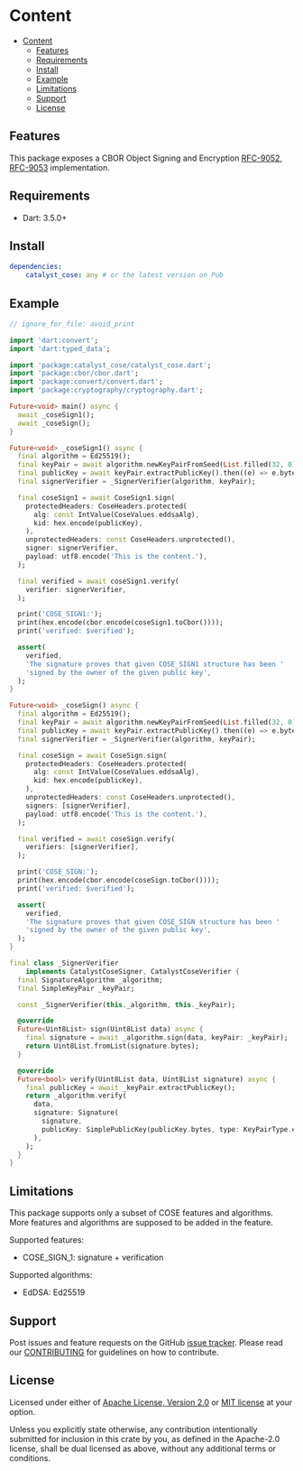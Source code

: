 # Content

* [Content](#content)
  * [Features](#features)
  * [Requirements](#requirements)
  * [Install](#install)
  * [Example](#example)
  * [Limitations](#limitations)
  * [Support](#support)
  * [License](#license)

## Features

This package exposes a CBOR Object Signing and Encryption
[RFC-9052](https://datatracker.ietf.org/doc/html/rfc9052),
[RFC-9053](https://datatracker.ietf.org/doc/html/rfc9053) implementation.

## Requirements

* Dart: 3.5.0+

## Install

```yaml
dependencies:
    catalyst_cose: any # or the latest version on Pub
```

## Example

```dart
// ignore_for_file: avoid_print

import 'dart:convert';
import 'dart:typed_data';

import 'package:catalyst_cose/catalyst_cose.dart';
import 'package:cbor/cbor.dart';
import 'package:convert/convert.dart';
import 'package:cryptography/cryptography.dart';

Future<void> main() async {
  await _coseSign1();
  await _coseSign();
}

Future<void> _coseSign1() async {
  final algorithm = Ed25519();
  final keyPair = await algorithm.newKeyPairFromSeed(List.filled(32, 0));
  final publicKey = await keyPair.extractPublicKey().then((e) => e.bytes);
  final signerVerifier = _SignerVerifier(algorithm, keyPair);

  final coseSign1 = await CoseSign1.sign(
    protectedHeaders: CoseHeaders.protected(
      alg: const IntValue(CoseValues.eddsaAlg),
      kid: hex.encode(publicKey),
    ),
    unprotectedHeaders: const CoseHeaders.unprotected(),
    signer: signerVerifier,
    payload: utf8.encode('This is the content.'),
  );

  final verified = await coseSign1.verify(
    verifier: signerVerifier,
  );

  print('COSE_SIGN1:');
  print(hex.encode(cbor.encode(coseSign1.toCbor())));
  print('verified: $verified');

  assert(
    verified,
    'The signature proves that given COSE_SIGN1 structure has been '
    'signed by the owner of the given public key',
  );
}

Future<void> _coseSign() async {
  final algorithm = Ed25519();
  final keyPair = await algorithm.newKeyPairFromSeed(List.filled(32, 0));
  final publicKey = await keyPair.extractPublicKey().then((e) => e.bytes);
  final signerVerifier = _SignerVerifier(algorithm, keyPair);

  final coseSign = await CoseSign.sign(
    protectedHeaders: CoseHeaders.protected(
      alg: const IntValue(CoseValues.eddsaAlg),
      kid: hex.encode(publicKey),
    ),
    unprotectedHeaders: const CoseHeaders.unprotected(),
    signers: [signerVerifier],
    payload: utf8.encode('This is the content.'),
  );

  final verified = await coseSign.verify(
    verifiers: [signerVerifier],
  );

  print('COSE_SIGN:');
  print(hex.encode(cbor.encode(coseSign.toCbor())));
  print('verified: $verified');

  assert(
    verified,
    'The signature proves that given COSE_SIGN structure has been '
    'signed by the owner of the given public key',
  );
}

final class _SignerVerifier
    implements CatalystCoseSigner, CatalystCoseVerifier {
  final SignatureAlgorithm _algorithm;
  final SimpleKeyPair _keyPair;

  const _SignerVerifier(this._algorithm, this._keyPair);

  @override
  Future<Uint8List> sign(Uint8List data) async {
    final signature = await _algorithm.sign(data, keyPair: _keyPair);
    return Uint8List.fromList(signature.bytes);
  }

  @override
  Future<bool> verify(Uint8List data, Uint8List signature) async {
    final publicKey = await _keyPair.extractPublicKey();
    return _algorithm.verify(
      data,
      signature: Signature(
        signature,
        publicKey: SimplePublicKey(publicKey.bytes, type: KeyPairType.ed25519),
      ),
    );
  }
}
```

## Limitations

This package supports only a subset of COSE features and algorithms.
More features and algorithms are supposed to be added in the feature.

Supported features:

* COSE_SIGN_1: signature + verification

Supported algorithms:

* EdDSA: Ed25519

## Support

Post issues and feature requests on the GitHub [issue tracker](https://github.com/input-output-hk/catalyst-voices/issues).
Please read our [CONTRIBUTING](https://github.com/input-output-hk/catalyst-voices/blob/main/CONTRIBUTING.md)
for guidelines on how to contribute.

## License

Licensed under either of [Apache License, Version 2.0](https://github.com/input-output-hk/catalyst-voices/blob/main/LICENSE-APACHE)
or [MIT license](https://github.com/input-output-hk/catalyst-voices/blob/main/LICENSE-MIT)
at your option.

Unless you explicitly state otherwise, any contribution intentionally submitted
for inclusion in this crate by you, as defined in the Apache-2.0 license, shall
be dual licensed as above, without any additional terms or conditions.
